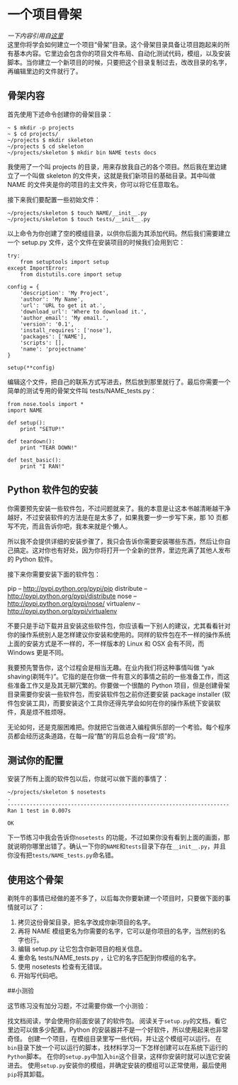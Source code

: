 # 一个项目骨架

*一下内容引用自[这里](http://www.2cto.com/shouce/Pythonbbf/ex46.html)*   
这里你将学会如何建立一个项目“骨架”目录。这个骨架目录具备让项目跑起来的所有基本内容。它里边会包含你的项目文件布局、自动化测试代码，模组，以及安装脚本。当你建立一个新项目的时候，只要把这个目录复制过去，改改目录的名字，再编辑里边的文件就行了。

## 骨架内容

首先使用下述命令创建你的骨架目录：

```
~ $ mkdir -p projects
~ $ cd projects/
~/projects $ mkdir skeleton
~/projects $ cd skeleton
~/projects/skeleton $ mkdir bin NAME tests docs
```

我使用了一个叫 projects 的目录，用来存放我自己的各个项目。然后我在里边建立了一个叫做 skeleton 的文件夹，这就是我们新项目的基础目录。其中叫做NAME 的文件夹是你的项目的主文件夹，你可以将它任意取名。

接下来我们要配置一些初始文件：

```
~/projects/skeleton $ touch NAME/__init__.py
~/projects/skeleton $ touch tests/__init__.py
```

以上命令为你创建了空的模组目录，以供你后面为其添加代码。然后我们需要建立一个 setup.py 文件，这个文件在安装项目的时候我们会用到它：

```
try:
    from setuptools import setup
except ImportError:
    from distutils.core import setup

config = {
    'description': 'My Project',
    'author': 'My Name',
    'url': 'URL to get it at.',
    'download_url': 'Where to download it.',
    'author_email': 'My email.',
    'version': '0.1',
    'install_requires': ['nose'],
    'packages': ['NAME'],
    'scripts': [],
    'name': 'projectname'
}

setup(**config)
```

编辑这个文件，把自己的联系方式写进去，然后放到那里就行了。最后你需要一个简单的测试专用的骨架文件叫 tests/NAME_tests.py：

```
from nose.tools import *
import NAME

def setup():
    print "SETUP!"

def teardown():
    print "TEAR DOWN!"

def test_basic():
    print "I RAN!"
```

## Python 软件包的安装

你需要预先安装一些软件包，不过问题就来了。我的本意是让这本书越清晰越干净越好，不过安装软件的方法是在是太多了，如果我要一步一步写下来，那 10 页都写不完，而且告诉你吧，我本来就是个懒人。

所以我不会提供详细的安装步骤了，我只会告诉你需要安装哪些东西，然后让你自己搞定。这对你也有好处，因为你将打开一个全新的世界，里边充满了其他人发布的 Python 软件。

接下来你需要安装下面的软件包：

pip – <http://pypi.python.org/pypi/pip>
distribute – <http://pypi.python.org/pypi/distribute>
nose – <http://pypi.python.org/pypi/nose/>
virtualenv – <http://pypi.python.org/pypi/virtualenv>

不要只是手动下载并且安装这些软件包，你应该看一下别人的建议，尤其看看针对你的操作系统别人是怎样建议你安装和使用的。同样的软件包在不一样的操作系统上面的安装方式是不一样的，不一样版本的 Linux 和 OSX 会有不同，而 Windows 更是不同。

我要预先警告你，这个过程会是相当无趣。在业内我们将这种事情叫做 “yak shaving(剃牦牛)”。它指的是在你做一件有意义的事情之前的一些准备工作，而这些准备工作又是及其无聊冗繁的。你要做一个很酷的 Python 项目，但是创建骨架目录需要你安装一些软件包，而安装软件包之前你还要安装 package installer (软件包安装工具)，而要安装这个工具你还得先学会如何在你的操作系统下安装软件，真是烦不胜烦呀。

无论如何，还是克服困难把。你就把它当做进入编程俱乐部的一个考验。每个程序员都会经历这条道路，在每一段“酷”的背后总会有一段“烦”的。


## 测试你的配置

安装了所有上面的软件包以后，你就可以做下面的事情了：

```
~/projects/skeleton $ nosetests
.
----------------------------------------------------------------------
Ran 1 test in 0.007s

OK
```

下一节练习中我会告诉你`nosetests` 的功能，不过如果你没有看到上面的画面，那就说明你哪里出错了。确认一下你的`NAME`和`tests`目录下存在`__init__.py`，并且你没有把`tests/NAME_tests.py`命名错。


## 使用这个骨架

剃牦牛的事情已经做的差不多了，以后每次你要新建一个项目时，只要做下面的事情就可以了：

1. 拷贝这份骨架目录，把名字改成你新项目的名字。
2. 再将 NAME 模组更名为你需要的名字，它可以是你项目的名字，当然别的名字也行。
3. 编辑 setup.py 让它包含你新项目的相关信息。
4. 重命名 tests/NAME_tests.py ，让它的名字匹配到你模组的名字。
5. 使用 nosetests 检查有无错误。
6. 开始写代码吧。

##小测验

这节练习没有加分习题，不过需要你做一个小测验：

找文档阅读，学会使用你前面安装了的软件包。
阅读关于`setup.py`的文档，看它里边可以做多少配置。Python 的安装器并不是一个好软件，所以使用起来也非常奇怪。
创建一个项目，在模组目录里写一些代码，并让这个模组可以运行。
在`bin`目录下放一个可以运行的脚本，找材料学习一下怎样创建可以在系统下运行的`Python`脚本。
在你的`setup.py`中加入`bin`这个目录，这样你安装时就可以连它安装进去。
使用`setup.py`安装你的模组，并确定安装的模组可以正常使用，最后使用`pip`将其卸载。


